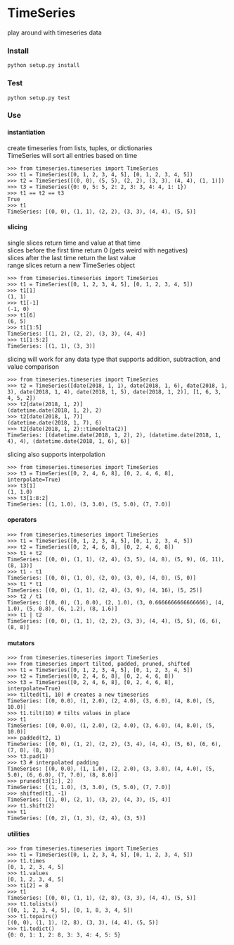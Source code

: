 # TimeSeries
play around with timeseries data

### Install  
```python setup.py install```  

### Test  
```python setup.py test```

### Use
#### instantiation
create timeseries from lists, tuples, or dictionaries  
TimeSeries will sort all entries based on time

```
>>> from timeseries.timeseries import TimeSeries
>>> t1 = TimeSeries([0, 1, 2, 3, 4, 5], [0, 1, 2, 3, 4, 5])
>>> t2 = TimeSeries([(0, 0), (5, 5), (2, 2), (3, 3), (4, 4), (1, 1)])
>>> t3 = TimeSeries({0: 0, 5: 5, 2: 2, 3: 3, 4: 4, 1: 1})
>>> t1 == t2 == t3
True
>>> t1
TimeSeries: [(0, 0), (1, 1), (2, 2), (3, 3), (4, 4), (5, 5)]
```


#### slicing
single slices return time and value at that time  
slices before the first time return 0  (gets weird with negatives)  
slices after the last time return the last value  
range slices return a new TimeSeries object

```
>>> from timeseries.timeseries import TimeSeries
>>> t1 = TimeSeries([0, 1, 2, 3, 4, 5], [0, 1, 2, 3, 4, 5])
>>> t1[1]
(1, 1)
>>> t1[-1]
(-1, 0)
>>> t1[6]
(6, 5)
>>> t1[1:5]
TimeSeries: [(1, 2), (2, 2), (3, 3), (4, 4)]
>>> t1[1:5:2]
TimeSeries: [(1, 1), (3, 3)]
```
slicing will work for any data type that supports addition, subtraction, and value comparison

```
>>> from timeseries.timeseries import TimeSeries
>>> t2 = TimeSeries([date(2018, 1, 1), date(2018, 1, 6), date(2018, 1, 3), date(2018, 1, 4), date(2018, 1, 5), date(2018, 1, 2)], [1, 6, 3, 4, 5, 2])
>>> t2[date(2018, 1, 2)]
(datetime.date(2018, 1, 2), 2)
>>> t2[date(2018, 1, 7)]
(datetime.date(2018, 1, 7), 6)
>>> t2[date(2018, 1, 2)::timedelta(2)]
TimeSeries: [(datetime.date(2018, 1, 2), 2), (datetime.date(2018, 1, 4), 4), (datetime.date(2018, 1, 6), 6)]
```

slicing also supports interpolation

```
>>> from timeseries.timeseries import TimeSeries
>>> t3 = TimeSeries([0, 2, 4, 6, 8], [0, 2, 4, 6, 8], interpolate=True)
>>> t3[1]
(1, 1.0)
>>> t3[1:8:2]
TimeSeries: [(1, 1.0), (3, 3.0), (5, 5.0), (7, 7.0)]
```

#### operators
```
>>> from timeseries.timeseries import TimeSeries
>>> t1 = TimeSeries([0, 1, 2, 3, 4, 5], [0, 1, 2, 3, 4, 5])
>>> t2 = TimeSeries([0, 2, 4, 6, 8], [0, 2, 4, 6, 8])
>>> t1 + t2
TimeSeries: [(0, 0), (1, 1), (2, 4), (3, 5), (4, 8), (5, 9), (6, 11), (8, 13)]
>>> t1 - t1
TimeSeries: [(0, 0), (1, 0), (2, 0), (3, 0), (4, 0), (5, 0)]
>>> t1 * t1
TimeSeries: [(0, 0), (1, 1), (2, 4), (3, 9), (4, 16), (5, 25)]
>>> t2 / t1
TimeSeries: [(0, 0), (1, 0.0), (2, 1.0), (3, 0.6666666666666666), (4, 1.0), (5, 0.8), (6, 1.2), (8, 1.6)]
>>> t1 | t2
TimeSeries: [(0, 0), (1, 1), (2, 2), (3, 3), (4, 4), (5, 5), (6, 6), (8, 8)]
```


#### mutators
```
>>> from timeseries.timeseries import TimeSeries
>>> from timeseries import tilted, padded, pruned, shifted
>>> t1 = TimeSeries([0, 1, 2, 3, 4, 5], [0, 1, 2, 3, 4, 5])
>>> t2 = TimeSeries([0, 2, 4, 6, 8], [0, 2, 4, 6, 8])
>>> t3 = TimeSeries([0, 2, 4, 6, 8], [0, 2, 4, 6, 8], interpolate=True)
>>> tilted(t1, 10) # creates a new timeseries
TimeSeries: [(0, 0.0), (1, 2.0), (2, 4.0), (3, 6.0), (4, 8.0), (5, 10.0)]
>>> t1.tilt(10) # tilts values in place
>>> t1
TimeSeries: [(0, 0.0), (1, 2.0), (2, 4.0), (3, 6.0), (4, 8.0), (5, 10.0)]
>>> padded(t2, 1)
TimeSeries: [(0, 0), (1, 2), (2, 2), (3, 4), (4, 4), (5, 6), (6, 6), (7, 8), (8, 8)]
>>> t3.pad(1)
>>> t3 # interpolated padding
TimeSeries: [(0, 0.0), (1, 1.0), (2, 2.0), (3, 3.0), (4, 4.0), (5, 5.0), (6, 6.0), (7, 7.0), (8, 8.0)]
>>> pruned(t3[1:], 2)
TimeSeries: [(1, 1.0), (3, 3.0), (5, 5.0), (7, 7.0)]
>>> shifted(t1, -1)
TimeSeries: [(1, 0), (2, 1), (3, 2), (4, 3), (5, 4)]
>>> t1.shift(2)
>>> t1
TimeSeries: [(0, 2), (1, 3), (2, 4), (3, 5)]
```

#### utilities
```
>>> from timeseries.timeseries import TimeSeries
>>> t1 = TimeSeries([0, 1, 2, 3, 4, 5], [0, 1, 2, 3, 4, 5])
>>> t1.times
[0, 1, 2, 3, 4, 5]
>>> t1.values
[0, 1, 2, 3, 4, 5]
>>> t1[2] = 8
>>> t1
TimeSeries: [(0, 0), (1, 1), (2, 8), (3, 3), (4, 4), (5, 5)]
>>> t1.tolists()
([0, 1, 2, 3, 4, 5], [0, 1, 8, 3, 4, 5])
>>> t1.topairs()
[(0, 0), (1, 1), (2, 8), (3, 3), (4, 4), (5, 5)]
>>> t1.todict()
{0: 0, 1: 1, 2: 8, 3: 3, 4: 4, 5: 5}
```
